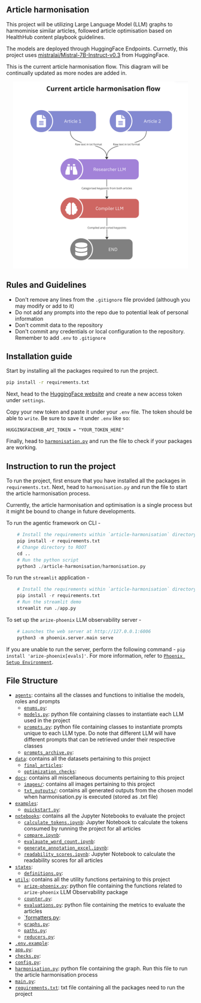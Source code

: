 ## Article harmonisation

This project will be utilizing Large Language Model (LLM) graphs to harmominise similar articles, followed article optimisation based on HealthHub content playbook guidelines.

The models are deployed through HuggingFace Endpoints. Currnetly, this project uses [mistralai/Mistral-7B-Instruct-v0.3](https://huggingface.co/mistralai/Mistral-7B-Instruct-v0.3) from HuggingFace.

This is the current article harmonisation flow. This diagram will be continually updated as more nodes are added in.

<p align="center">
    <img src="docs/images/Article harmonisation flow 1.png" height="500", alt="Article Harmonisation Flow">
</p>

## Rules and Guidelines

- Don't remove any lines from the `.gitignore` file provided (although you may modify or add to it)
- Do not add any prompts into the repo due to potential leak of personal information
- Don't commit data to the repository
- Don't commit any credentials or local configuration to the repository. Remember to add `.env` to `.gitignore`

## Installation guide

Start by installing all the packages required to run the project.

```zsh
pip install -r requirements.txt
```

Next, head to the [HuggingFace website](https://huggingface.co/) and create a new access token under `settings`.

Copy your new token and paste it under your `.env` file. The token should be able to `write`. Be sure to save it under `.env` like so:

```env
HUGGINGFACEHUB_API_TOKEN = "YOUR_TOKEN_HERE"
```

Finally, head to [`harmonisation.py`](harmonisation.py) and run the file to check if your packages are working.

## Instruction to run the project

To run the project, first ensure that you have installed all the packages in `requirements.txt`. Next, head to `harmonisation.py` and run the file to start the article harmonisation process.

Currently, the article harmonisation and optimisation is a single process but it might be bound to change in future developments.

To run the agentic framework on CLI -

```python
    # Install the requirements within `article-harmonisation` directory
    pip install -r requirements.txt
    # Change directory to ROOT
    cd ..
    # Run the python script
    python3 ./article-harmonisation/harmonisation.py
```

To run the `streamlit` application -

```python
    # Install the requirements within `article-harmonisation` directory
    pip install -r requirements.txt
    # Run the streamlit demo
    streamlit run ./app.py
```

To set up the `arize-phoenix` LLM observability server -

```python
    # Launches the web server at http://127.0.0.1:6006
    python3 -m phoenix.server.main serve
```

If you are unable to run the server, perform the following command - `pip install 'arize-phoenix[evals]'`. For more information, refer to [`Phoenix Setup Environment`](https://docs.arize.com/phoenix/setup/environments).

## File Structure

- [`agents`](agents): contains all the classes and functions to initialise the models, roles and prompts
  - [`enums.py`](agents/enums.py):
  - [`models.py`](agents/models.py): python file containing classes to instantiate each LLM used in the project
  - [`prompts.py`](agents/prompts.py): python file containing classes to instantiate prompts unique to each LLM type. Do note that different LLM will have different prompts that can be retrieved under their respective classes
  - [`prompts_archive.py`](agents/prompts_archive.py):
- [`data`](data): contains all the datasets pertaining to this project
  - [`final_articles`](data/final_articles):
  - [`optimization_checks`](data/optimization_checks):
- [`docs`](docs): contains all miscellaneous documents pertaining to this project
  - [`images/`](docs/images): contains all images pertaining to this project
  - [`txt_outputs/`](docs/txt_outputs): contains all generated outputs from the chosen model when harmonisation.py is executed (stored as .txt file)
- [`examples`](examples):
  - [`quickstart.py`](examples/quickstart.py):
- [`notebooks`](notebooks): contains all the Jupyter Notebooks to evaluate the project
  - [`calculate_tokens.ipynb`](notebooks/calculate_tokens.ipynb): Jupyter Notebook to calculate the tokens consumed by running the project for all articles
  - [`compare.ipynb`](notebooks/compare.ipynb):
  - [`evalauate_word_count.ipynb`](notebooks/evaluate_word_count.ipynb):
  - [`generate_annotation_excel.ipynb`](notebooks/generate_annotation_excel.ipynb):
  - [`readability_scores.ipynb`](notebooks/readability_scores.ipynb): Jupyter Notebook to calculate the readability scores for all articles
- [`states`](states):
  - [`definitions.py`](states/definitions.py):
- [`utils`](utils): contains all the utility functions pertaining to this project
  - [`arize-phoenix.py`](utils/arize-phoenix.py): python file containing the functions related to `arize-phoenix` LLM Observability package
  - [`counter.py`](utils/counter.py):
  - [`evaluations.py`](utils/evaluations.py): python file containing the metrics to evaluate the articles
  - [`formatters.py](utils/formatters.py):
  - [`graphs.py`](utils/graphs.py):
  - [`paths.py`](utils/paths.py):
  - [`reducers.py`](utils/reducers.py):
- [`.env.example`](.env.example):
- [`app.py`](app.py):
- [`checks.py`](checks.py):
- [`config.py`](config.py):
- [`harmonisation.py`](harmonisation.py): python file containing the graph. Run this file to run the article harmonisation process
- [`main.py`](main.py):
- [`requirements.txt`](requirements.txt): txt file containing all the packages need to run the project
